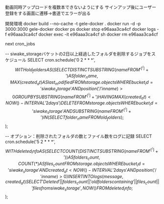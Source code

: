 動画同時アップロードを複数本できないようにする
サインアップ後にユーザー登録をする画面に遷移→書道でエラーが出る

開発環境
docker build --no-cache -t gele-docker .
docker run -d -p 3000:3000 gele-docker
docker ps
docker stop e96aaa3ca4cf
docker logs -f e96aaa3ca4cf
docker exec -it e96aaa3ca4cf sh
docker rm e96aaa3ca4cf

next
cron_jobs

-- siwake_storageバケットの2日以上経過したフォルダを削除するジョブをスケジュール
SELECT cron.schedule('0 2 * * *', $$
  WITH old_folders AS (
    SELECT DISTINCT
      SUBSTRING(name FROM '^[^/]+') AS folder_name,
      MAX(created_at) AS last_modified
    FROM storage.objects
    WHERE bucket_id = 'siwake_storage'
      AND position('/' in name) > 0
    GROUP BY SUBSTRING(name FROM '^[^/]+')
    HAVING MAX(created_at) < NOW() - INTERVAL '2 days'
  )
  DELETE FROM storage.objects
  WHERE bucket_id = 'siwake_storage'
    AND SUBSTRING(name FROM '^[^/]+') IN (SELECT folder_name FROM old_folders);
$$);

-- オプション：削除されたフォルダの数とファイル数をログに記録
SELECT cron.schedule('5 2 * * *', $$
  WITH deleted_info AS (
    SELECT COUNT(DISTINCT SUBSTRING(name FROM '^[^/]+')) AS folders_count,
           COUNT(*) AS files_count
    FROM storage.objects
    WHERE bucket_id = 'siwake_storage'
      AND created_at < NOW() - INTERVAL '2 days'
      AND position('/' in name) > 0
  )
  INSERT INTO logs (message, created_at)
  SELECT 'Deleted ' || folders_count || ' old folders containing ' || files_count || ' files from siwake_storage', NOW()
  FROM deleted_info;
$$);